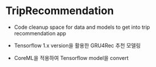 # TripRecommendation

- Code cleanup space for data and models to get into trip recommendation app

- Tensorflow 1.x version을 활용한 GRU4Rec 추천 모델링

- CoreML을 적용하여 Tensorflow model을 convert 
